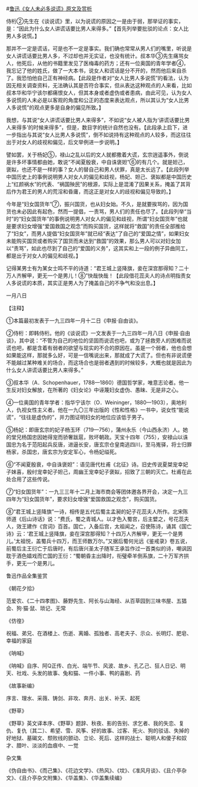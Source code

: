 #[鲁迅《女人未必多说谎》原文及赏析](https://www.vrrw.net/wx/8348.html)

侍桁②先生在《谈说谎》里，以为说谎的原因之一是由于弱，那举证的事实，是：“因此为什么女人讲谎话要比男人来得多。”【首先列举要批驳的论点：女人比男人多说慌。】

那并不一定是谎话，可是也不一定是事实。我们确也常常从男人们的嘴里，听说是女人讲谎话要比男人多，不过却也并无实证，也没有统计。叔本华③先生痛骂女人，他死后，从他的书籍里发见了医梅毒的药方；还有一位奥国的青年学者④，我忘记了他的姓氏，做了一大本书，说女人和谎话是分不开的，然而他后来自杀了。我恐怕他自己正有神经病。【此段是作者对“女人比男人多说慌”的看法，认为因无相关调查资料，无法确认其是否符合事实，但从表达这种观点的人来看，比如叔本华和华宁该尔都痛恨女人，但其本身或者虚伪或者患病，由此可见，认为女人多说慌的人未必是以客观的角度和公正的态度来表达观点，所以其认为“女人比男人多说慌”的观点更多是自身的偏见所致。】



我想，与其说“女人讲谎话要比男人来得多”，不如说“女人被人指为‘讲谎话要比男人来得多’的时候来得多”，但是，数目字的统计自然也没有。【此段承上启下，进一步指出与其说“女人比男人多说慌”，倒不如说持有这种观点的人较多，而这往往出于对女人的歧视和偏见，后文举例进一步说明。】

譬如罢，关于杨妃⑤，禄山之乱以后的文人就都撒着大谎，玄宗逍遥事外，倒说是许多坏事情都由她，敢说“不闻夏殷衰，中自诛褒妲”⑥的有几个。就是妲己，褒姒，也还不是一样的事？女人的替自己和男人伏罪，真是太长远了。【此段列举中国历史上的事例说明男人对女人的偏见和歧视，杨妃、妲己、褒姒都是中国历史上“红颜祸水”的代表、“祸国殃民”的根源，实际上是混淆了因果关系，掩盖了其背后作为君王的男人的荒淫和昏庸，而这正是对女人的歧视和偏见导致的。】

今年是“妇女国货年”⑦，振兴国货，也从妇女始。不久，是就要挨骂的，因为国货也未必因此有起色，然而一提倡，一责骂，男人们的责任也尽了。【此段列举“当时”的“妇女国货年”的事例说明男人对女人的偏见和歧视，所谓“妇女国货年”也就是要求妇女增强“爱国救国之观念”而购买国货，这样就将“救国”的责任全部推给了“妇女”，而男人提倡“妇女国货年”就已经“表达”了自己的“爱国之情”，如果妇女未能购买国货或者购买了国货而未达到“救国”的效果，那么男人可以对妇女加以“责骂”，如此也尽到了自己的“爱国的义务”，这其实和上一段的例子异曲同工，都是出于对女人的偏见和歧视。】

记得某男士有为某女士鸣不平的诗道：“君王城上竖降旗，妾在深宫那得知？二十万人齐解甲，更无一个是男儿！⑧”快哉快哉！【此段借花蕊夫人的诗点明指责女人多说谎的本质，其实正是男人为了掩盖自己的不争气和没出息。】

一月八日





【注释】

①本篇最初发表于一九三四年一月十二日《申报·自由谈》。

②侍桁：即韩侍桁。他的《谈说谎》一文发表于一九三四年一月八日《申报·自由谈》，其中说：“不管为自己的地位的坚固而说谎也吧，或为了拯救旁人的困难而说谎也吧，都是含着有弱者的欲望与现实的不合的原因在。虽是一个弱者，他也会想如果能这样，那就多么好，可是一信嘴说出来，那就成了大谎了。但也有非说谎便不能越过某种难关的场合，而这场合也是弱者遇到的时候较多，大概也就是因此为什么女人讲谎话要比男人来得多。”

③叔本华（A．Schopenhauer，1788—1860）德国哲学家，唯意志论者。他一生反对妇女解放，在所著的《妇女论》中诬蔑妇女虚伪、愚昧、无是非之心。

④一位奥国的青年学者：指华宁该尔（O．Weininger，1880—1903），奥地利人，仇视女性主义者。他在一九〇三年出版的《性和性格》一书中，说女性“能说谎”，“往往是虚伪的”，并力图证明妇女的地位应该低于男子。

⑤杨妃：即唐玄宗的妃子杨玉环（719—756），蒲州永乐（今山西永济）人。她的堂兄杨国忠因她得宠而骄奢跋扈，败坏朝政。天宝十四年（755），安禄山以诛国忠为名于范阳起兵反唐，进逼长安，唐玄宗仓皇南逃四川，至马嵬驿，将士归罪杨家，杀国忠，唐玄宗为安定军心，令杨妃缢死。

⑥“不闻夏殷衰，中自诛褒妲”：语见唐代杜甫《北征》诗。旧史传说夏桀宠幸妃子妹喜，殷纣宠幸妃子妲己，周幽王宠幸妃子褒姒，招致了三朝的灭亡。杜甫在此处合用了这些传说。

⑦“妇女国货年”：一九三三年十二月上海市商会等团体邀各界开会，决定一九三四年为“妇女国货年”，要求妇女增强“爱国救国之观念”，购买国货。

⑧“君王城上竖降旗”一诗，相传是五代后蜀主孟昶的妃子花蕊夫人所作。北宋陈师道《后山诗话》说：“费氏，蜀之青城人。以才色入蜀宫，后主嬖之，号花蕊夫人，效王建作《宫词》百首。国亡，入备后宫，太祖闻之，召使陈诗，诵其《国亡诗》云：‘君王城上竖降旗，妾在深宫那得知？十四万人齐解甲，更无一个是男儿。’太祖悦，盖蜀兵十四万，而王师数万尔。”又据后蜀何光远《鉴戒录》卷五说，前蜀后主王衍亡于后唐时，有后唐兴圣太子随军王承旨作过一首类似的诗，嘲讽因耽于酒色嬉戏而亡国的王衍：“蜀朝昏主出降时，衔璧牵羊倒系旗，二十万军齐拱手，更无一个是男儿。

鲁迅作品全集鉴赏

《朝花夕拾》

范爱农、《二十四孝图》、藤野先生、阿长与山海经、从百草园到三味书屋、五猖会、狗·猫·鼠、琐记、无常

《仿徨》

祝福、弟兄、在酒楼上、伤逝、离婚、孤独者、高老夫子、示众、长明灯、肥皂、幸福的家庭

《呐喊》

《呐喊》自序、阿Q正传、白光、端午节、风波、故乡、孔乙己、狂人日记、明天、社戏、头发的故事、兔和猫、一件小事、鸭的喜剧、药

《故事新编》

序言、理水、采薇、铸剑、非攻、奔月、出关、补天、起死

《野草》

《野草》英文译本序、《野草》题辞、秋夜、影的告别、求乞者、我的失恋、复仇、复仇〔其二〕、希望、雪、风筝、好的故事、过客、死火、狗的驳诘、失掉的好地狱、墓碣文、颓败线的颤动、立论、死后、这样的战士、聪明人和傻子和奴才、腊叶、淡淡的血痕中、一觉

杂文集

《伪自由书》、《而己集》、《花边文学》、《热风》、《坟》、《准风月谈》、《且介亭杂文》、《且介亭杂文附集》、《华盖集》、《华盖集续编》

